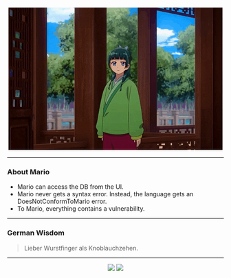<p align="center">
  <img src="assets/maomao.gif" />
</p>

---

### About Mario
- Mario can access the DB from the UI.
- Mario never gets a syntax error.  Instead, the language gets an DoesNotConformToMario error.
- To Mario, everything contains a vulnerability.

---

### German Wisdom
> Lieber Wurstfinger als Knoblauchzehen.

---

<p align="center">
  <a>
    <img height="180em" src="https://github-readme-stats-eight-theta.vercel.app/api?username=Torfkopp&show_icons=true&theme=dark&include_all_commits=true&count_private=true"/>
  </a>
  <a href="https://github.com/Torfkopp?tab=repositories">
    <img height="180em" src="https://github-readme-stats-eight-theta.vercel.app/api/top-langs/?username=torfkopp&layout=compact&theme=dark&langs_count=8&hide=java"/>
  </a>
</p>
